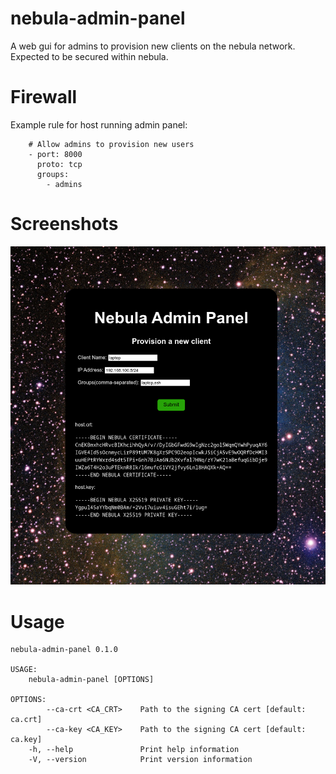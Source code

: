 # nebula-admin-panel

A web gui for admins to provision new clients on the nebula network. Expected to be secured within nebula.

# Firewall

Example rule for host running admin panel:

```
    # Allow admins to provision new users
    - port: 8000
      proto: tcp
      groups:
        - admins
```

# Screenshots

![nebula admin page](screenshots/1.png)

# Usage

```
nebula-admin-panel 0.1.0

USAGE:
    nebula-admin-panel [OPTIONS]

OPTIONS:
        --ca-crt <CA_CRT>    Path to the signing CA cert [default: ca.crt]
        --ca-key <CA_KEY>    Path to the signing CA cert [default: ca.key]
    -h, --help               Print help information
    -V, --version            Print version information
```
